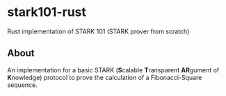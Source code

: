 # stark101-rust
Rust implementation of STARK 101 (STARK prover from scratch)

## About

An implementation for a basic STARK (**S**calable **T**ransparent **AR**gument of **K**nowledge) protocol
to prove the calculation of a Fibonacci-Square sequence.

